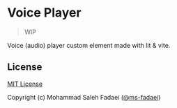 # Voice Player

> WIP

Voice (audio) player custom element made with lit & vite.

## License

[MIT License](./LICENSE)

Copyright (c) Mohammad Saleh Fadaei ([@ms-fadaei](https://github.com/ms-fadaei))
